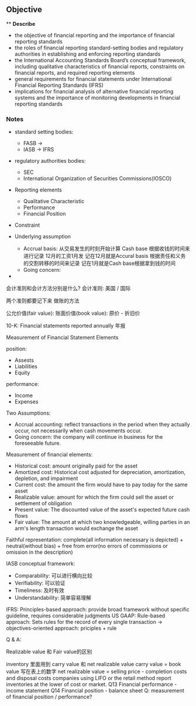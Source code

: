 ## Objective

** **Describe**
* the objective of financial reporting and the importance of financial reporting standards
* the roles of financial reporting standard-setting bodies and regulatory authorities in establishing and enforcing reporting standards
* the International Accounting Standards Board’s conceptual framework, including qualitative characteristics of financial reports, constraints on financial reports, and required reporting elements
* general requirements for financial statements under International Financial Reporting Standards (IFRS)
* implications for financial analysis of alternative financial reporting systems and the importance of monitoring developments in financial reporting standards


### Notes
* standard setting bodies: 
    * FASB -> 
    * IASB -> IFRS
* regulatory authorities bodies:
    * SEC 
    * International Organization of Securities Commissions(IOSCO)

* Reporting elements
    * Qualitative Characteristic
    * Performance 
    * Financial Position
* Constraint
* Underlying assumption
    * Accrual basis: 从交易发生的时刻开始计算  Cash base 根据收钱的时间来进行记录 12月的工资1月发 记在12月就是Accural basis 根据责任和义务的交割转移的时间来记录 记在1月就是Cash base根据拿到钱的时间
    * Going concern: 
*

会计准则和会计方法分别是什么? 
会计准则: 美国 / 国际 

两个准则都要记下来
做账的方法

公允价值(fair value): 
账面价值(book value): 原价 - 折旧价

10-K: Financial statements reported annually 年报


Measurement of Financial Statement Elements


position:
* Assests
* Liabilities
* Equity

performance:
* Income
* Expenses

Two Assumptions:
* Accrual accounting: reflect transactions in the period when they actually occur, not necessarily when cash movements occur.
* Going concern: the company will continue in business for the foreseeable future. 

Measurement of financial elements:
* Historical cost: amount originally paid for the asset
* Amortized cost: Historical cost adjusted for depreciation, amortization, depletion, and impairment
* Current cost: the amount the firm would have to pay today for the same asset
* Realizable value: amount for which the firm could sell the asset or settlement of obligation
* Present value: The discounted value of the asset's expected future cash flows
* Fair value: The amount at which two knowledgeable, willing parties in an arm's length transaction would exchange the asset


Faithful representation: complete(all information necessary is depicted) + neutral(without bias) + free from error(no errors of commissions or omission in the description)

IASB conceptual framework:
* Comparability: 可以进行横向比较
* Verifiability: 可以验证
* Timeliness: 及时有效
* Understandability: 简单容易理解

IFRS: Principles-based approach: provide broad framework without specific guideline, requires considerable judgments
US GAAP: Rule-based approach: Sets rules for the record of every single transaction -> objectives-oriented approach: priciples + rule

Q & A:

Realizable value 和 Fair value的区别

inventory 里面用到 carry value 和 net realizable value
carry value = book value 写在表上的数字 
net realizable value = selling price - completion costs and disposal costs
companies using LIFO or the retail method report inventories at the lower of cost or market. 
Q13 Financial performance - income statement 
Q14 Financial position - balance sheet
Q: measurement of financial position / performance? 
